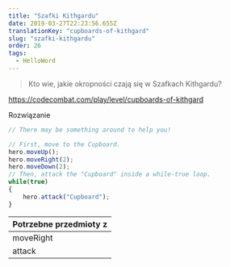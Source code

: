 ```yaml
---
title: "Szafki Kithgardu"
date: 2019-03-27T22:23:56.655Z
translationKey: "cupboards-of-kithgard"
slug: "szafki-kithgardu"
order: 26
tags:
  - HelloWord
---
```


> Kto wie, jakie okropności czają się w Szafkach Kithgardu?

https://codecombat.com/play/level/cupboards-of-kithgard

Rozwiązanie

```javascript
// There may be something around to help you!

// First, move to the Cupboard.
hero.moveUp();
hero.moveRight(2);
hero.moveDown(2);
// Then, attack the "Cupboard" inside a while-true loop.
while(true)
{
    hero.attack("Cupboard");
}

```

Potrzebne przedmioty z |
--- |
moveRight |
attack |


